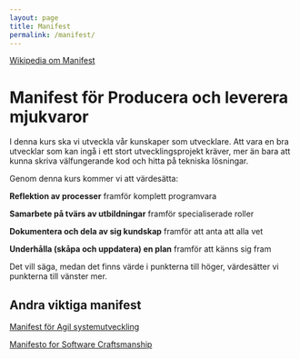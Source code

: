 ```yaml
---
layout: page
title: Manifest
permalink: /manifest/
---
```


[Wikipedia om Manifest](https://sv.wikipedia.org/wiki/Manifest)

# Manifest för Producera och leverera mjukvaror
 
I denna kurs ska vi utveckla vår kunskaper som utvecklare.
Att vara en bra utvecklar som kan ingå i ett stort utvecklingsprojekt kräver, mer än bara att kunna skriva välfungerande kod
och hitta på tekniska lösningar.

Genom denna kurs kommer vi att värdesätta:
 
**Reflektion av processer** framför komplett programvara

**Samarbete på tvärs av utbildningar** framför specialiserade roller

**Dokumentera och dela av sig kundskap** framför att anta att alla vet

**Underhålla (skåpa och uppdatera) en plan** framför att känns sig fram
 
Det vill säga, medan det finns värde i punkterna till höger,
värdesätter vi punkterna till vänster mer.

## Andra viktiga manifest

[Manifest för Agil systemutveckling ](http://agilemanifesto.org/iso/sv/manifesto.html)

[Manifesto for Software Craftsmanship](https://manifesto.softwarecraftsmanship.org/)
